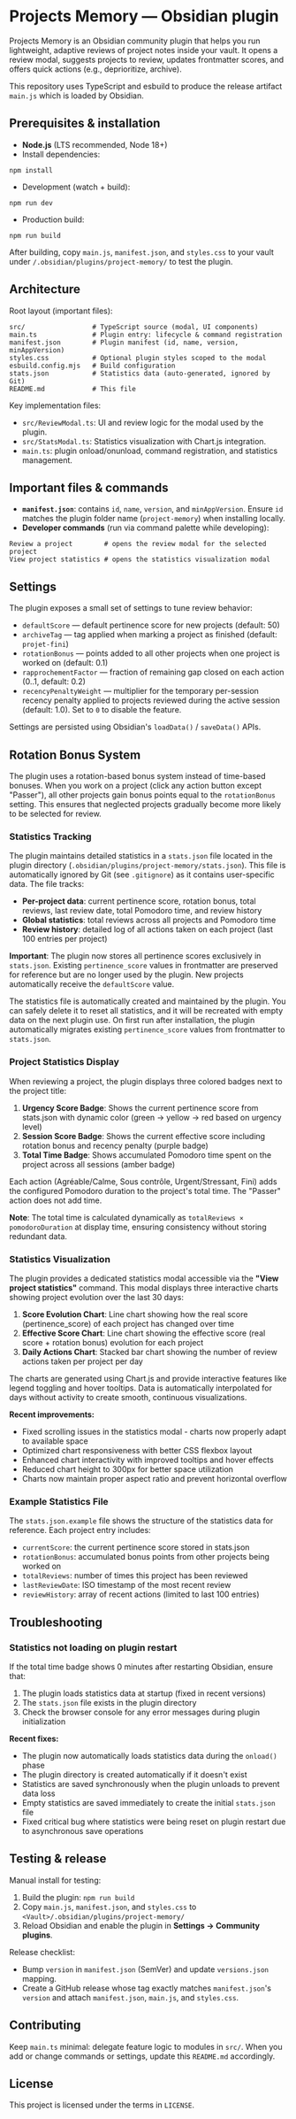 # Projects Memory — Obsidian plugin

Projects Memory is an Obsidian community plugin that helps you run lightweight, adaptive reviews of project notes inside your vault. It opens a review modal, suggests projects to review, updates frontmatter scores, and offers quick actions (e.g., deprioritize, archive).

This repository uses TypeScript and esbuild to produce the release artifact `main.js` which is loaded by Obsidian.

## Prerequisites & installation

- **Node.js** (LTS recommended, Node 18+)
- Install dependencies:

```
npm install
```

- Development (watch + build):

```
npm run dev
```

- Production build:

```
npm run build
```

After building, copy `main.js`, `manifest.json`, and `styles.css` to your vault under `/.obsidian/plugins/project-memory/` to test the plugin.

## Architecture

Root layout (important files):

```
src/                 # TypeScript source (modal, UI components)
main.ts              # Plugin entry: lifecycle & command registration
manifest.json        # Plugin manifest (id, name, version, minAppVersion)
styles.css           # Optional plugin styles scoped to the modal
esbuild.config.mjs   # Build configuration
stats.json           # Statistics data (auto-generated, ignored by Git)
README.md            # This file
```

Key implementation files:
- `src/ReviewModal.ts`: UI and review logic for the modal used by the plugin.
- `src/StatsModal.ts`: Statistics visualization with Chart.js integration.
- `main.ts`: plugin onload/onunload, command registration, and statistics management.

## Important files & commands

- **`manifest.json`**: contains `id`, `name`, `version`, and `minAppVersion`. Ensure `id` matches the plugin folder name (`project-memory`) when installing locally.
- **Developer commands** (run via command palette while developing):

```
Review a project        # opens the review modal for the selected project
View project statistics # opens the statistics visualization modal
```

## Settings

The plugin exposes a small set of settings to tune review behavior:
- `defaultScore` — default pertinence score for new projects (default: 50)
- `archiveTag` — tag applied when marking a project as finished (default: `projet-fini`)
- `rotationBonus` — points added to all other projects when one project is worked on (default: 0.1)
- `rapprochementFactor` — fraction of remaining gap closed on each action (0..1, default: 0.2)
 - `recencyPenaltyWeight` — multiplier for the temporary per-session recency penalty applied to projects reviewed during the active session (default: 1.0). Set to `0` to disable the feature.

Settings are persisted using Obsidian's `loadData()` / `saveData()` APIs.

## Rotation Bonus System

The plugin uses a rotation-based bonus system instead of time-based bonuses. When you work on a project (click any action button except "Passer"), all other projects gain bonus points equal to the `rotationBonus` setting. This ensures that neglected projects gradually become more likely to be selected for review.

### Statistics Tracking

The plugin maintains detailed statistics in a `stats.json` file located in the plugin directory (`.obsidian/plugins/project-memory/stats.json`). This file is automatically ignored by Git (see `.gitignore`) as it contains user-specific data. The file tracks:

- **Per-project data**: current pertinence score, rotation bonus, total reviews, last review date, total Pomodoro time, and review history
- **Global statistics**: total reviews across all projects and Pomodoro time
- **Review history**: detailed log of all actions taken on each project (last 100 entries per project)

**Important**: The plugin now stores all pertinence scores exclusively in `stats.json`. Existing `pertinence_score` values in frontmatter are preserved for reference but are no longer used by the plugin. New projects automatically receive the `defaultScore` value.

The statistics file is automatically created and maintained by the plugin. You can safely delete it to reset all statistics, and it will be recreated with empty data on the next plugin use. On first run after installation, the plugin automatically migrates existing `pertinence_score` values from frontmatter to `stats.json`.

### Project Statistics Display

When reviewing a project, the plugin displays three colored badges next to the project title:

1. **Urgency Score Badge**: Shows the current pertinence score from stats.json with dynamic color (green → yellow → red based on urgency level)
2. **Session Score Badge**: Shows the current effective score including rotation bonus and recency penalty (purple badge)
3. **Total Time Badge**: Shows accumulated Pomodoro time spent on the project across all sessions (amber badge)

Each action (Agréable/Calme, Sous contrôle, Urgent/Stressant, Fini) adds the configured Pomodoro duration to the project's total time. The "Passer" action does not add time.

**Note**: The total time is calculated dynamically as `totalReviews × pomodoroDuration` at display time, ensuring consistency without storing redundant data.

### Statistics Visualization

The plugin provides a dedicated statistics modal accessible via the **"View project statistics"** command. This modal displays three interactive charts showing project evolution over the last 30 days:

1. **Score Evolution Chart**: Line chart showing how the real score (pertinence_score) of each project has changed over time
2. **Effective Score Chart**: Line chart showing the effective score (real score + rotation bonus) evolution for each project
3. **Daily Actions Chart**: Stacked bar chart showing the number of review actions taken per project per day

The charts are generated using Chart.js and provide interactive features like legend toggling and hover tooltips. Data is automatically interpolated for days without activity to create smooth, continuous visualizations.

**Recent improvements:**
- Fixed scrolling issues in the statistics modal - charts now properly adapt to available space
- Optimized chart responsiveness with better CSS flexbox layout
- Enhanced chart interactivity with improved tooltips and hover effects
- Reduced chart height to 300px for better space utilization
- Charts now maintain proper aspect ratio and prevent horizontal overflow

### Example Statistics File

The `stats.json.example` file shows the structure of the statistics data for reference. Each project entry includes:
- `currentScore`: the current pertinence score stored in stats.json
- `rotationBonus`: accumulated bonus points from other projects being worked on
- `totalReviews`: number of times this project has been reviewed
- `lastReviewDate`: ISO timestamp of the most recent review
- `reviewHistory`: array of recent actions (limited to last 100 entries)

## Troubleshooting

### Statistics not loading on plugin restart

If the total time badge shows 0 minutes after restarting Obsidian, ensure that:

1. The plugin loads statistics data at startup (fixed in recent versions)
2. The `stats.json` file exists in the plugin directory
3. Check the browser console for any error messages during plugin initialization

**Recent fixes:**
- The plugin now automatically loads statistics data during the `onload()` phase
- The plugin directory is created automatically if it doesn't exist
- Statistics are saved synchronously when the plugin unloads to prevent data loss
- Empty statistics are saved immediately to create the initial `stats.json` file
- Fixed critical bug where statistics were being reset on plugin restart due to asynchronous save operations

## Testing & release

Manual install for testing:

1. Build the plugin: `npm run build`
2. Copy `main.js`, `manifest.json`, and `styles.css` to `<Vault>/.obsidian/plugins/project-memory/`
3. Reload Obsidian and enable the plugin in **Settings → Community plugins**.

Release checklist:

- Bump `version` in `manifest.json` (SemVer) and update `versions.json` mapping.
- Create a GitHub release whose tag exactly matches `manifest.json`'s `version` and attach `manifest.json`, `main.js`, and `styles.css`.

## Contributing

Keep `main.ts` minimal: delegate feature logic to modules in `src/`. When you add or change commands or settings, update this `README.md` accordingly.

## License

This project is licensed under the terms in `LICENSE`.